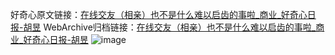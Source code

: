 好奇心原文链接：[在线交友（相亲）也不是什么难以启齿的事啦_商业_好奇心日报-胡昱](https://www.qdaily.com/articles/8758.html)
WebArchive归档链接：[在线交友（相亲）也不是什么难以启齿的事啦_商业_好奇心日报-胡昱](http://web.archive.org/web/20190623153357/https://www.qdaily.com/articles/8758.html)
![image](http://ww3.sinaimg.cn/large/007d5XDply1g3vdr3ajosj30u02iw4qp)